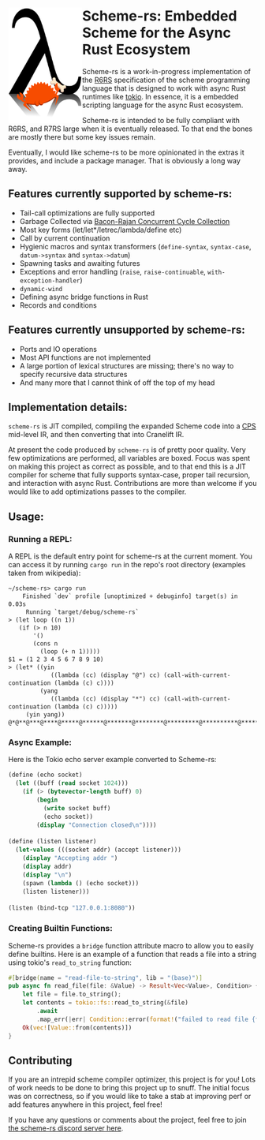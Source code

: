 # <picture><source media="(prefers-color-scheme: dark)" srcset="logo-dark.png"><img align="left" width="150px" src="logo-light.png"></picture> Scheme-rs: Embedded Scheme for the Async Rust Ecosystem

Scheme-rs is a work-in-progress implementation of the [R6RS](https://www.r6rs.org/final/r6rs.pdf) specification
of the scheme programming language that is designed to work with async Rust runtimes like [tokio](https://tokio.rs/).
In essence, it is a embedded scripting language for the async Rust ecosystem.

Scheme-rs is intended to be fully compliant with R6RS, and R7RS large when it is eventually released. To that end
the bones are mostly there but some key issues remain. 

Eventually, I would like scheme-rs to be more opinionated in the extras it provides, and include a package manager.
That is obviously a long way away.

## Features currently supported by scheme-rs:

- Tail-call optimizations are fully supported 
- Garbage Collected via [Bacon-Rajan Concurrent Cycle Collection](https://pages.cs.wisc.edu/~cymen/misc/interests/Bacon01Concurrent.pdf)
- Most key forms (let/let*/letrec/lambda/define etc)
- Call by current continuation
- Hygienic macros and syntax transformers (`define-syntax`, `syntax-case`, `datum->syntax` and `syntax->datum`) 
- Spawning tasks and awaiting futures
- Exceptions and error handling (`raise`, `raise-continuable`, `with-exception-handler`)
- `dynamic-wind`
- Defining async bridge functions in Rust
- Records and conditions

## Features currently unsupported by scheme-rs: 

- Ports and IO operations
- Most API functions are not implemented
- A large portion of lexical structures are missing; there's no way to specify recursive data structures
- And many more that I cannot think of off the top of my head

## Implementation details:

`scheme-rs` is JIT compiled, compiling the expanded Scheme code into a [CPS](https://en.wikipedia.org/wiki/Continuation-passing_style) 
mid-level IR, and then converting that into Cranelift IR.

At present the code produced by `scheme-rs` is of pretty poor quality. Very few optimizations are performed, all variables 
are boxed. Focus was spent on making this project as correct as possible, and to that end this is a JIT compiler for 
scheme that fully supports syntax-case, proper tail recursion, and interaction with async Rust. Contributions are more than
welcome if you would like to add optimizations passes to the compiler.

## Usage:

### Running a REPL:

A REPL is the default entry point for scheme-rs at the current moment. You can access it by running `cargo run`
in the repo's root directory (examples taken from wikipedia):

```
~/scheme-rs> cargo run
    Finished `dev` profile [unoptimized + debuginfo] target(s) in 0.03s
     Running `target/debug/scheme-rs`
> (let loop ((n 1))
   (if (> n 10)
       '()
       (cons n
         (loop (+ n 1)))))
$1 = (1 2 3 4 5 6 7 8 9 10)
> (let* ((yin
            ((lambda (cc) (display "@") cc) (call-with-current-continuation (lambda (c) c))))
         (yang
            ((lambda (cc) (display "*") cc) (call-with-current-continuation (lambda (c) c)))))
     (yin yang))
@*@**@***@****@*****@******@*******@********@*********@**********@***********@**********...^C
```

### Async Example:

Here is the Tokio echo server example converted to Scheme-rs:

```scheme
(define (echo socket)
  (let ((buff (read socket 1024)))
    (if (> (bytevector-length buff) 0)
        (begin
          (write socket buff)
          (echo socket))
        (display "Connection closed\n"))))

(define (listen listener)
  (let-values (((socket addr) (accept listener)))
    (display "Accepting addr ")
    (display addr)
    (display "\n")
    (spawn (lambda () (echo socket)))
    (listen listener)))

(listen (bind-tcp "127.0.0.1:8080"))
```

### Creating Builtin Functions:

Scheme-rs provides a `bridge` function attribute macro to allow you to easily define builtins. Here is 
an example of a function that reads a file into a string using tokio's `read_to_string` function:

```rust
#[bridge(name = "read-file-to-string", lib = "(base)")]
pub async fn read_file(file: &Value) -> Result<Vec<Value>, Condition> {
    let file = file.to_string();
    let contents = tokio::fs::read_to_string(&file)
        .await
        .map_err(|err| Condition::error(format!("failed to read file {file}: {err:?}")))?;
    Ok(vec![Value::from(contents)])
}
```

## Contributing

If you are an intrepid scheme compiler optimizer, this project is for you! Lots of work needs to be done
to bring this project up to snuff. The initial focus was on correctness, so if you would like to take a
stab at improving perf or add features anywhere in this project, feel free!

If you have any questions or comments about the project, feel free to join [the scheme-rs discord server here](https://discord.gg/sR4TttzGv5).
